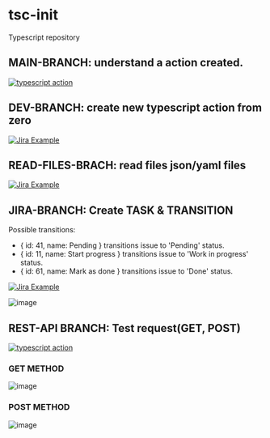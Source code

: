 # tsc-init
Typescript repository

## MAIN-BRANCH: understand a action created.

[![typescript action](https://github.com/rodrigociro/tsc-init/actions/workflows/main.yml/badge.svg)](https://github.com/rodrigociro/tsc-init/actions/workflows/main.yml)

## DEV-BRANCH: create new typescript action from zero

[![Jira Example](https://github.com/rodrigociro/tsc-init/actions/workflows/main.yml/badge.svg)](https://github.com/rodrigociro/tsc-init/actions/workflows/main.yml)

## READ-FILES-BRACH: read files json/yaml files

[![Jira Example](https://github.com/rodrigociro/tsc-init/actions/workflows/main.yml/badge.svg)](https://github.com/rodrigociro/tsc-init/actions/workflows/main.yml)

## JIRA-BRANCH: Create TASK & TRANSITION

Possible transitions:
- { id: 41, name: Pending } transitions issue to 'Pending' status.
- { id: 11, name: Start progress } transitions issue to 'Work in progress' status.
- { id: 61, name: Mark as done } transitions issue to 'Done' status.

[![Jira Example](https://github.com/rodrigociro/tsc-init/actions/workflows/main.yml/badge.svg)](https://github.com/rodrigociro/tsc-init/actions/workflows/main.yml)


![image](https://github.com/rodrigociro/tsc-init/assets/23638418/5437825f-0dd7-477f-9cff-d2a450cd23ed)

## REST-API BRANCH: Test request(GET, POST)

[![typescript action](https://github.com/rodrigociro/tsc-init/actions/workflows/main.yml/badge.svg)](https://github.com/rodrigociro/tsc-init/actions/workflows/main.yml)

### GET METHOD

![image](https://github.com/rodrigociro/tsc-init/assets/23638418/de812bc6-44f9-439d-82a6-7e8e623f11e8)


### POST METHOD

![image](https://github.com/rodrigociro/tsc-init/assets/23638418/0ba013bd-e33c-4d50-820b-b5b98ddaa481)





